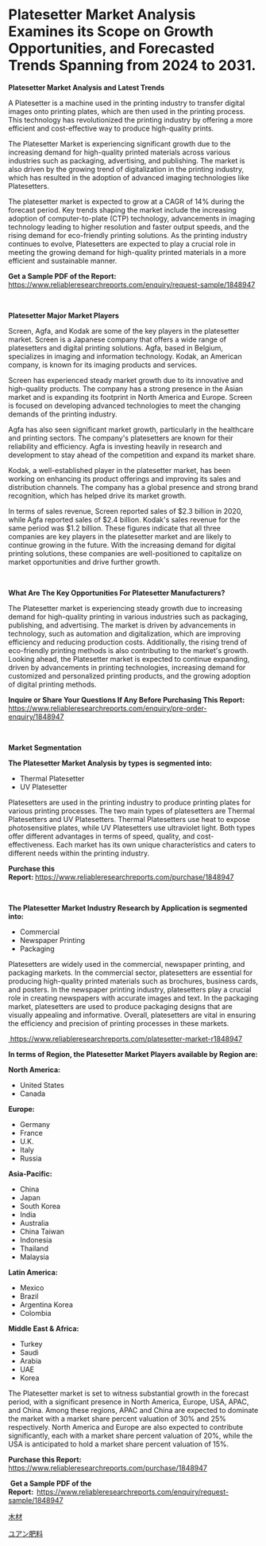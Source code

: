 <p><h1>Platesetter Market Analysis Examines its Scope on Growth Opportunities, and Forecasted Trends Spanning from 2024 to 2031.</h1></p><p><strong>Platesetter Market Analysis and Latest Trends</strong></p>
<p><p>A Platesetter is a machine used in the printing industry to transfer digital images onto printing plates, which are then used in the printing process. This technology has revolutionized the printing industry by offering a more efficient and cost-effective way to produce high-quality prints.</p><p>The Platesetter Market is experiencing significant growth due to the increasing demand for high-quality printed materials across various industries such as packaging, advertising, and publishing. The market is also driven by the growing trend of digitalization in the printing industry, which has resulted in the adoption of advanced imaging technologies like Platesetters.</p><p>The platesetter market is expected to grow at a CAGR of 14% during the forecast period. Key trends shaping the market include the increasing adoption of computer-to-plate (CTP) technology, advancements in imaging technology leading to higher resolution and faster output speeds, and the rising demand for eco-friendly printing solutions. As the printing industry continues to evolve, Platesetters are expected to play a crucial role in meeting the growing demand for high-quality printed materials in a more efficient and sustainable manner.</p></p>
<p><strong>Get a Sample PDF of the Report:&nbsp;</strong> <a href="https://www.reliableresearchreports.com/enquiry/request-sample/1848947">https://www.reliableresearchreports.com/enquiry/request-sample/1848947</a></p>
<p>&nbsp;</p>
<p><strong>Platesetter Major Market Players</strong></p>
<p><p>Screen, Agfa, and Kodak are some of the key players in the platesetter market. Screen is a Japanese company that offers a wide range of platesetters and digital printing solutions. Agfa, based in Belgium, specializes in imaging and information technology. Kodak, an American company, is known for its imaging products and services.</p><p>Screen has experienced steady market growth due to its innovative and high-quality products. The company has a strong presence in the Asian market and is expanding its footprint in North America and Europe. Screen is focused on developing advanced technologies to meet the changing demands of the printing industry.</p><p>Agfa has also seen significant market growth, particularly in the healthcare and printing sectors. The company's platesetters are known for their reliability and efficiency. Agfa is investing heavily in research and development to stay ahead of the competition and expand its market share.</p><p>Kodak, a well-established player in the platesetter market, has been working on enhancing its product offerings and improving its sales and distribution channels. The company has a global presence and strong brand recognition, which has helped drive its market growth.</p><p>In terms of sales revenue, Screen reported sales of $2.3 billion in 2020, while Agfa reported sales of $2.4 billion. Kodak's sales revenue for the same period was $1.2 billion. These figures indicate that all three companies are key players in the platesetter market and are likely to continue growing in the future. With the increasing demand for digital printing solutions, these companies are well-positioned to capitalize on market opportunities and drive further growth.</p></p>
<p>&nbsp;</p>
<p><strong>What Are The Key Opportunities For Platesetter Manufacturers?</strong></p>
<p><p>The Platesetter market is experiencing steady growth due to increasing demand for high-quality printing in various industries such as packaging, publishing, and advertising. The market is driven by advancements in technology, such as automation and digitalization, which are improving efficiency and reducing production costs. Additionally, the rising trend of eco-friendly printing methods is also contributing to the market's growth. Looking ahead, the Platesetter market is expected to continue expanding, driven by advancements in printing technologies, increasing demand for customized and personalized printing products, and the growing adoption of digital printing methods.</p></p>
<p><strong>Inquire or Share Your Questions If Any Before Purchasing This Report:</strong> <a href="https://www.reliableresearchreports.com/enquiry/pre-order-enquiry/1848947">https://www.reliableresearchreports.com/enquiry/pre-order-enquiry/1848947</a></p>
<p>&nbsp;</p>
<p><strong>Market Segmentation</strong></p>
<p><strong>The Platesetter Market Analysis by types is segmented into:</strong></p>
<p><ul><li>Thermal Platesetter</li><li>UV Platesetter</li></ul></p>
<p><p>Platesetters are used in the printing industry to produce printing plates for various printing processes. The two main types of platesetters are Thermal Platesetters and UV Platesetters. Thermal Platesetters use heat to expose photosensitive plates, while UV Platesetters use ultraviolet light. Both types offer different advantages in terms of speed, quality, and cost-effectiveness. Each market has its own unique characteristics and caters to different needs within the printing industry.</p></p>
<p><strong>Purchase this Report:&nbsp;</strong><a href="https://www.reliableresearchreports.com/purchase/1848947">https://www.reliableresearchreports.com/purchase/1848947</a></p>
<p>&nbsp;</p>
<p><strong>The Platesetter Market Industry Research by Application is segmented into:</strong></p>
<p><ul><li>Commercial</li><li>Newspaper Printing</li><li>Packaging</li></ul></p>
<p><p>Platesetters are widely used in the commercial, newspaper printing, and packaging markets. In the commercial sector, platesetters are essential for producing high-quality printed materials such as brochures, business cards, and posters. In the newspaper printing industry, platesetters play a crucial role in creating newspapers with accurate images and text. In the packaging market, platesetters are used to produce packaging designs that are visually appealing and informative. Overall, platesetters are vital in ensuring the efficiency and precision of printing processes in these markets.</p></p>
<p><a href="https://www.reliableresearchreports.com/platesetter-market-r1848947">&nbsp;https://www.reliableresearchreports.com/platesetter-market-r1848947</a></p>
<p><strong>In terms of Region, the Platesetter Market Players available by Region are:</strong></p>
<p>
    <p> <strong> North America: </strong>
        <ul>
            <li>United States</li>
            <li>Canada</li>
        </ul>
        </p> 
    <p> <strong> Europe: </strong>
        <ul>
            <li>Germany</li>
            <li>France</li>
            <li>U.K.</li>
            <li>Italy</li>
            <li>Russia</li>
        </ul>
        </p> 
    <p> <strong> Asia-Pacific: </strong>
        <ul>
            <li>China</li>
            <li>Japan</li>
            <li>South Korea</li>
            <li>India</li>
            <li>Australia</li>
            <li>China Taiwan</li>
            <li>Indonesia</li>
            <li>Thailand</li>
            <li>Malaysia</li>
        </ul>
        </p> 
    <p> <strong> Latin America: </strong>
        <ul>
            <li>Mexico</li>
            <li>Brazil</li>
            <li>Argentina Korea</li>
            <li>Colombia</li>
        </ul>
        </p> 
    <p> <strong> Middle East & Africa: </strong>
        <ul>
            <li>Turkey</li>
            <li>Saudi</li>
            <li>Arabia</li>
            <li>UAE</li>
            <li>Korea</li>
        </ul>
    </p>
    </p>
<p><p>The Platesetter market is set to witness substantial growth in the forecast period, with a significant presence in North America, Europe, USA, APAC, and China. Among these regions, APAC and China are expected to dominate the market with a market share percent valuation of 30% and 25% respectively. North America and Europe are also expected to contribute significantly, each with a market share percent valuation of 20%, while the USA is anticipated to hold a market share percent valuation of 15%.</p></p>
<p><strong>Purchase this Report: </strong><a href="https://www.reliableresearchreports.com/purchase/1848947">https://www.reliableresearchreports.com/purchase/1848947</a></p>
<p>&nbsp;<strong>Get a Sample PDF of the Report:&nbsp;&nbsp;</strong><a href="https://www.reliableresearchreports.com/enquiry/request-sample/1848947">https://www.reliableresearchreports.com/enquiry/request-sample/1848947</a></p>
<p><strong></strong></p>
<p><p><a href="https://github.com/SantosDicki04/Market-Research-Report-List-1/blob/main/348153536686.md">木材</a></p><p><a href="https://github.com/alyle7648/Market-Research-Report-List-1/blob/main/801146036687.md">ユアン肥料</a></p></p>